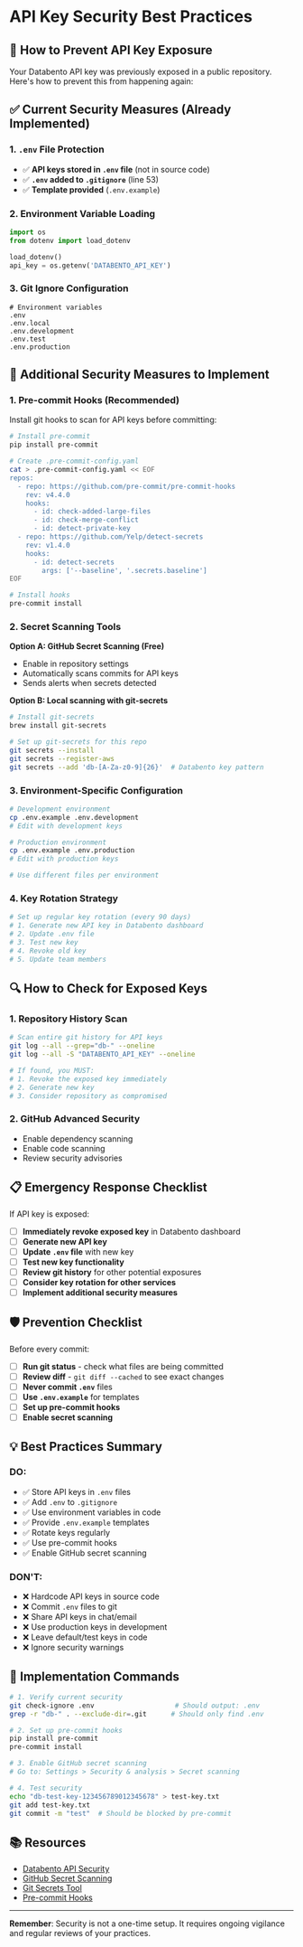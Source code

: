 # API Key Security Best Practices

## 🔐 How to Prevent API Key Exposure

Your Databento API key was previously exposed in a public repository. Here's how to prevent this from happening again:

## ✅ Current Security Measures (Already Implemented)

### 1. `.env` File Protection
- ✅ **API keys stored in `.env` file** (not in source code)
- ✅ **`.env` added to `.gitignore`** (line 53)
- ✅ **Template provided** (`.env.example`)

### 2. Environment Variable Loading
```python
import os
from dotenv import load_dotenv

load_dotenv()
api_key = os.getenv('DATABENTO_API_KEY')
```

### 3. Git Ignore Configuration
```gitignore
# Environment variables
.env
.env.local
.env.development
.env.test
.env.production
```

## 🚨 Additional Security Measures to Implement

### 1. Pre-commit Hooks (Recommended)
Install git hooks to scan for API keys before committing:

```bash
# Install pre-commit
pip install pre-commit

# Create .pre-commit-config.yaml
cat > .pre-commit-config.yaml << EOF
repos:
  - repo: https://github.com/pre-commit/pre-commit-hooks
    rev: v4.4.0
    hooks:
      - id: check-added-large-files
      - id: check-merge-conflict
      - id: detect-private-key
  - repo: https://github.com/Yelp/detect-secrets
    rev: v1.4.0
    hooks:
      - id: detect-secrets
        args: ['--baseline', '.secrets.baseline']
EOF

# Install hooks
pre-commit install
```

### 2. Secret Scanning Tools

**Option A: GitHub Secret Scanning (Free)**
- Enable in repository settings
- Automatically scans commits for API keys
- Sends alerts when secrets detected

**Option B: Local scanning with git-secrets**
```bash
# Install git-secrets
brew install git-secrets

# Set up git-secrets for this repo
git secrets --install
git secrets --register-aws
git secrets --add 'db-[A-Za-z0-9]{26}'  # Databento key pattern
```

### 3. Environment-Specific Configuration
```bash
# Development environment
cp .env.example .env.development
# Edit with development keys

# Production environment
cp .env.example .env.production
# Edit with production keys

# Use different files per environment
```

### 4. Key Rotation Strategy
```bash
# Set up regular key rotation (every 90 days)
# 1. Generate new API key in Databento dashboard
# 2. Update .env file
# 3. Test new key
# 4. Revoke old key
# 5. Update team members
```

## 🔍 How to Check for Exposed Keys

### 1. Repository History Scan
```bash
# Scan entire git history for API keys
git log --all --grep="db-" --oneline
git log --all -S "DATABENTO_API_KEY" --oneline

# If found, you MUST:
# 1. Revoke the exposed key immediately
# 2. Generate new key
# 3. Consider repository as compromised
```

### 2. GitHub Advanced Security
- Enable dependency scanning
- Enable code scanning
- Review security advisories

## 📋 Emergency Response Checklist

If API key is exposed:
- [ ] **Immediately revoke exposed key** in Databento dashboard
- [ ] **Generate new API key**
- [ ] **Update `.env` file** with new key
- [ ] **Test new key functionality**
- [ ] **Review git history** for other potential exposures
- [ ] **Consider key rotation for other services**
- [ ] **Implement additional security measures**

## 🛡️ Prevention Checklist

Before every commit:
- [ ] **Run git status** - check what files are being committed
- [ ] **Review diff** - `git diff --cached` to see exact changes
- [ ] **Never commit `.env`** files
- [ ] **Use `.env.example`** for templates
- [ ] **Set up pre-commit hooks**
- [ ] **Enable secret scanning**

## 💡 Best Practices Summary

### DO:
- ✅ Store API keys in `.env` files
- ✅ Add `.env` to `.gitignore`
- ✅ Use environment variables in code
- ✅ Provide `.env.example` templates
- ✅ Rotate keys regularly
- ✅ Use pre-commit hooks
- ✅ Enable GitHub secret scanning

### DON'T:
- ❌ Hardcode API keys in source code
- ❌ Commit `.env` files to git
- ❌ Share API keys in chat/email
- ❌ Use production keys in development
- ❌ Leave default/test keys in code
- ❌ Ignore security warnings

## 🔧 Implementation Commands

```bash
# 1. Verify current security
git check-ignore .env                    # Should output: .env
grep -r "db-" . --exclude-dir=.git      # Should only find .env

# 2. Set up pre-commit hooks
pip install pre-commit
pre-commit install

# 3. Enable GitHub secret scanning
# Go to: Settings > Security & analysis > Secret scanning

# 4. Test security
echo "db-test-key-123456789012345678" > test-key.txt
git add test-key.txt
git commit -m "test"  # Should be blocked by pre-commit
```

## 📚 Resources

- [Databento API Security](https://docs.databento.com/security)
- [GitHub Secret Scanning](https://docs.github.com/en/code-security/secret-scanning)
- [Git Secrets Tool](https://github.com/awslabs/git-secrets)
- [Pre-commit Hooks](https://pre-commit.com/)

---

**Remember**: Security is not a one-time setup. It requires ongoing vigilance and regular reviews of your practices.
